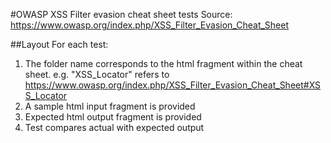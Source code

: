 #OWASP XSS Filter evasion cheat sheet tests
Source: https://www.owasp.org/index.php/XSS_Filter_Evasion_Cheat_Sheet

##Layout
For each test:

1. The folder name corresponds to the html fragment within the cheat sheet. e.g. "XSS_Locator" refers to https://www.owasp.org/index.php/XSS_Filter_Evasion_Cheat_Sheet#XSS_Locator
2. A sample html input fragment is provided
3. Expected html output fragment is provided
4. Test compares actual with expected output
